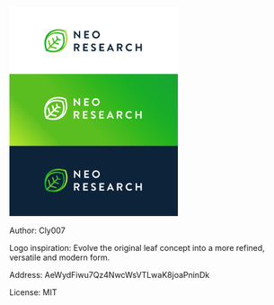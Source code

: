 <img src="https://github.com/Cly007/neoresearch.github.io/blob/master/assets/images/logo/cly-logo/NEO_Research.png" width="300">

Author: Cly007

Logo inspiration: Evolve the original leaf concept into a more refined, versatile and modern form. 

Address: AeWydFiwu7Qz4NwcWsVTLwaK8joaPninDk

License: MIT
